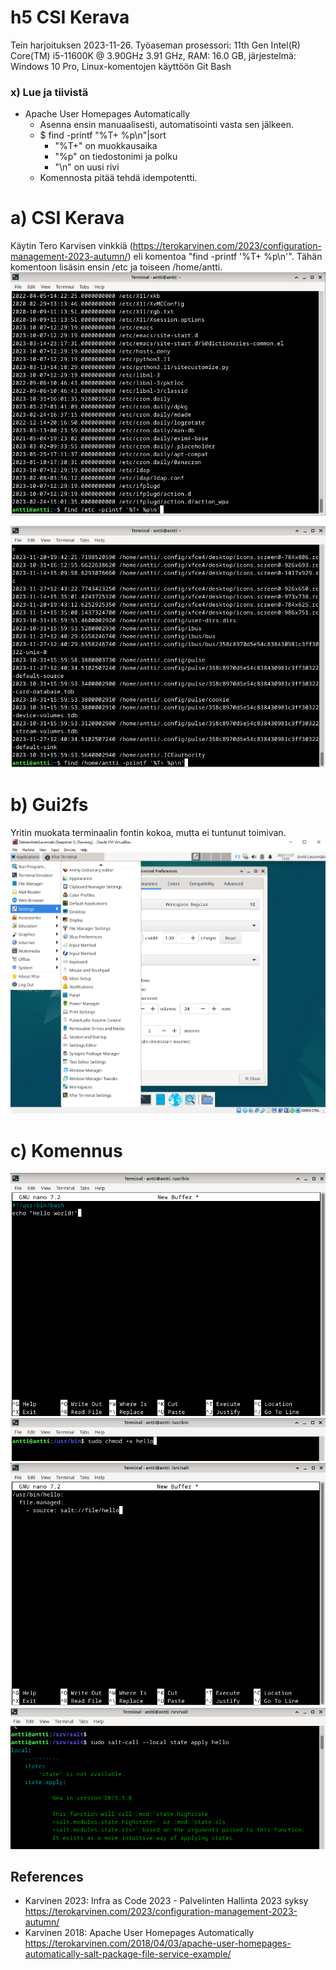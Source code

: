 # h5 CSI Kerava

Tein harjoituksen 2023-11-26. Työaseman prosessori: 11th Gen Intel(R) Core(TM) i5-11600K @ 3.90GHz 3.91 GHz, RAM: 16.0 GB, järjestelmä: Windows 10 Pro, Linux-komentojen käyttöön Git Bash

### x) Lue ja tiivistä
  - Apache User Homepages Automatically
    - Asenna ensin manuaalisesti, automatisointi vasta sen jälkeen.
    - $ find -printf "%T+ %p\n"|sort
      - "%T+" on muokkausaika
      - "%p" on tiedostonimi ja polku
      - "\n" on uusi rivi
    - Komennosta pitää tehdä idempotentti.

# a) CSI Kerava

Käytin Tero Karvisen vinkkiä (https://terokarvinen.com/2023/configuration-management-2023-autumn/) eli komentoa "find -printf '%T+ %p\n'". Tähän komentoon lisäsin ensin /etc ja toiseen /home/antti.
![](kuvat/h5-CSI-Kerava/Capture04.PNG)

![](kuvat/h5-CSI-Kerava/Capture05.PNG)

# b) Gui2fs

Yritin muokata terminaalin fontin kokoa, mutta ei tuntunut toimivan.
![](kuvat/h5-CSI-Kerava/Capture11.PNG)

# c) Komennus

![](kuvat/h5-CSI-Kerava/Capture21.PNG)
![](kuvat/h5-CSI-Kerava/Capture22.PNG)
![](kuvat/h5-CSI-Kerava/Capture23.PNG)
![](kuvat/h5-CSI-Kerava/Capture25.PNG)


## References
- Karvinen 2023: Infra as Code 2023 - Palvelinten Hallinta 2023 syksy https://terokarvinen.com/2023/configuration-management-2023-autumn/
- Karvinen 2018: Apache User Homepages Automatically https://terokarvinen.com/2018/04/03/apache-user-homepages-automatically-salt-package-file-service-example/
